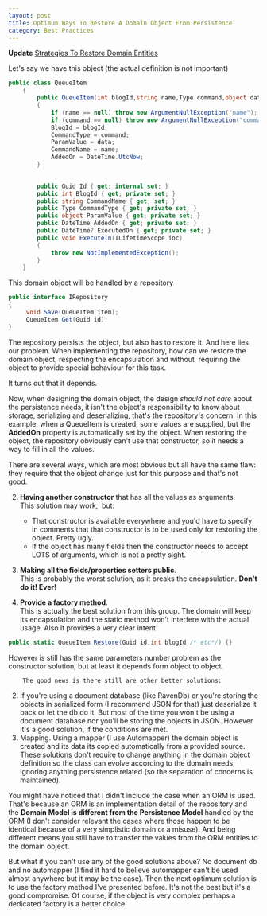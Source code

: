 ```yaml
---
layout: post
title: Optimum Ways To Restore A Domain Object From Persistence
category: Best Practices
---
```


**Update** [Strategies To Restore Domain Entities ](http://www.sapiensworks.com/blog/post/2014/05/17/Strategies-To-Restore-Domain-Entities-.aspx)

 Let's say we have this object (the actual definition is not important)

  
```csharp
public class QueueItem
    {    
        public QueueItem(int blogId,string name,Type command,object data)
        {
            if (name == null) throw new ArgumentNullException("name");
            if (command == null) throw new ArgumentNullException("command");
            BlogId = blogId;
            CommandType = command;
            ParamValue = data;
            CommandName = name;
            AddedOn = DateTime.UtcNow;
        }

      
        public Guid Id { get; internal set; }
        public int BlogId { get; private set; }
        public string CommandName { get; set; }
        public Type CommandType { get; private set; }
        public object ParamValue { get; private set; }
        public DateTime AddedOn { get; private set; }
        public DateTime? ExecutedOn { get; private set; }
        public void ExecuteIn(ILifetimeScope ioc)
        {
            throw new NotImplementedException();
        }
    }
```
  This domain object will be handled by a repository

  
```csharp
public interface IRepository
{
     void Save(QueueItem item);
     QueueItem Get(Guid id);
}
```
  The repository persists the object, but also has to restore it. And here lies our problem. When implementing the repository, how can we restore the domain object, respecting the encapsulation and without  requiring the object to provide special behaviour for this task.

 It turns out that it depends.

 Now, when designing the domain object, the design _should not care_ about the persistence needs, it isn't the object's responsibility to know about storage, serializing and deserializing, that's the repository's concern. In this example, when a QueueItem is created, some values are supplied, but the **AddedOn** property is automatically set by the object. When restoring the object, the repository obviously can't use that constructor, so it needs a way to fill in all the values.

 There are several ways, which are most obvious but all have the same flaw: they require that the object change just for this purpose and that's not good.

  
  2. **Having another constructor** that has all the values as arguments.  
     This solution may work,  but:  
       
       * That constructor is available everywhere and you'd have to specify in comments that that constructor is to be used only for restoring the object. Pretty ugly. 
       * If the object has many fields then the constructor needs to accept LOTS of arguments, which is not a pretty sight.   
  4. **Making all the fields/properties setters public**.   
     This is probably the worst solution, as it breaks the encapsulation. **Don't do it! Ever!** 
  6. **Provide a factory method**.  
     This is actually the best solution from this group. The domain will keep its encapsulation and the static method won't interfere with the actual usage. Also it provides a very clear intent  
       
```csharp
public static QueueItem Restore(Guid id,int blogId /* etc*/) {}
```
  However is still has the same parameters number problem as the constructor solution, but at least it depends form object to object.
     
        The good news is there still are other better solutions:

  
  2. If you're using a document database (like RavenDb) or you're storing the objects in serialized form (I recommend JSON for that) just deserialize it back or let the db do it. But most of the time you won't be using a document database nor you'll be storing the objects in JSON. However it's a good solution, if the conditions are met. 
  4. Mapping. Using a mapper (I use Automapper) the domain object is created and its data its copied automatically from a provided source.  These solutions don't require to change anything in the domain object definition so the class can evolve according to the domain needs, ignoring anything persistence related (so the separation of concerns is maintained).

 You might have noticed that I didn't include the case when an ORM is used. That's because an ORM is an implementation detail of the repository and the **Domain Model is different from the Persistence Model** handled by the ORM (I don't consider relevant the cases where those happen to be identical because of a very simplistic domain or a misuse). And being different means you still have to transfer the values from the ORM entities to the domain object.

 But what if you can't use any of the good solutions above? No document db and no automapper (I find it hard to believe automapper can't be used almost anywhere but it may be the case). Then the next optimum solution is to use the factory method I've presented before. It's not the best but it's a good compromise. Of course, if the object is very complex perhaps a dedicated factory is a better choice.


